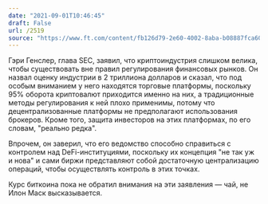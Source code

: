 ```yaml
---
date: "2021-09-01T10:46:45"
draft: False
url: /2519
source: "https://www.ft.com/content/fb126d79-2e60-4002-8aba-b08887fca609"
---
```


Гэри Генслер, глава SEC, заявил, что криптоиндустрия слишком велика, чтобы существовать вне правил регулирования финансовых рынков. Он назвал оценку индустрии в 2 триллиона долларов и сказал, что под особым вниманием у него находятся торговые платформы, поскольку 95% оборота криптовалют приходится именно на них, а традиционные методы регулирования к ней плохо применимы, потому что децентрализованные платформы не предполагают использования брокеров. Кроме того, защита инвесторов на этих платформах, по его словам, "реально редка". 

Впрочем, он заверил, что его ведомство способно справиться с контролем над DeFi-институциями, поскольку их концепция "не так уж и нова" и сами биржи представляют собой достаточную централизацию операций, чтобы осуществлять контроль в этих точках.

Курс биткоина пока не обратил внимания на эти заявления — чай, не Илон Маск высказывается.
